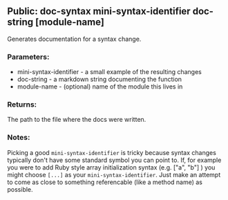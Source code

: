 ## Public: doc-syntax mini-syntax-identifier doc-string [module-name]
Generates documentation for a syntax change.

### Parameters:
* mini-syntax-identifier - a small example of the resulting changes
* doc-string - a markdown string documenting the function
* module-name - (optional) name of the module this lives in

### Returns:
The path to the file where the docs were written.

### Notes:
Picking a good `mini-syntax-identifier` is tricky because syntax changes
typically don't have some standard symbol you can point to.
If, for example you were to add Ruby style array initialization
syntax (e.g. ["a", "b"] ) you might choose `[...]` as your
`mini-syntax-identifier`. Just make an attempt to come as close to something
referencable (like a method name) as possible.
